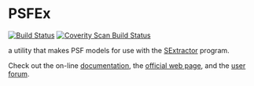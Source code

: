 # PSFEx

[![Build Status](https://travis-ci.org/astromatic/psfex.svg?branch=master)](https://travis-ci.org/astromatic/psfex)
[![Coverity Scan Build Status](https://scan.coverity.com/projects/astromatic-psfex/badge.svg)](https://scan.coverity.com/projects/astromatic-psfex "Coverity Badge")

a utility that makes PSF models for use with the [SExtractor] program.

Check out the on-line [documentation], the [official web page], and the [user forum].

[SExtractor]: http://astromatic.net/software/sextractor
[documentation]: http://psfex.readthedocs.org
[official web page]: http://astromatic.net/software/psfex
[user forum]: http://astromatic.net/forum/forumdisplay.php?fid=21
